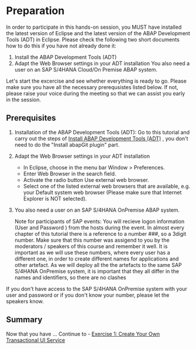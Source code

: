 # Preparation

In order to participate in this hands-on session, you MUST have installed the latest version of Eclipse and the latest version of the ABAP Development Tools (ADT) in Eclipse. Please check the following two short documents how to do this if you have not already done it:

1. Install the ABAP Development Tools (ADT)
2. Adapt the Web Browser settings in your ADT installation
You also need a user on an SAP S/4HANA Cloud/On Premise ABAP system.

Let's start the excercise and see whether everything is ready to go. Please make sure you have all the necessary prerequsistes listed below. If not, please raise your voice during the meeting so that we can assist you early in the session.

## Prerequisites
1.	Installation of the ABAP Development Tools (ADT): Go to this tutorial and carry out 	the steps of [Install ABAP Development Tools (ADT)](https://developers.sap.com/tutorials/abap-install-adt.html) , you don't need to do the
    "Install abapGit plugin" part.
2.	Adapt the Web Browser settings in your ADT installation
   	*	In Eclipse, choose in the menu bar Window > Preferences.
   	*	Enter Web Browser in the search field.
   	*	Activate the radio button Use external web browser.
   	*	Select one of the listed external web browsers that are available, e.g. your Default system web browser (Please make sure that Internet Explorer is NOT selected).

3.	You also need a user on an SAP S/4HANA OnPremise ABAP  system.

	Note for participants of SAP events: You will recieve logon information (User and
	Password ) from the hosts during the event.
	In almost every chapter of this tutorial there is a reference to a number ###, so a 	3digit number. Make sure that this number was assigend to you by the moderators / 		speakers of this course and remember it well. It is important as we will use these 		numbers, where every user has a different one, in order to create different names 		for applications and other artefact. As we will deploy all the the artefacts to the 	same SAP S/4HANA OnPremise system, it is important that they all differ in the 			names and identifiers, so there are no clashes

If you don't have access to the SAP S/4HANA OnPremise system with your user and password or if you don't know your number, please let the speakers know.


## Summary

Now that you have ... 
Continue to - [Exercise 1: Create Your Own Transactional UI Service](../ex1/README.md)
